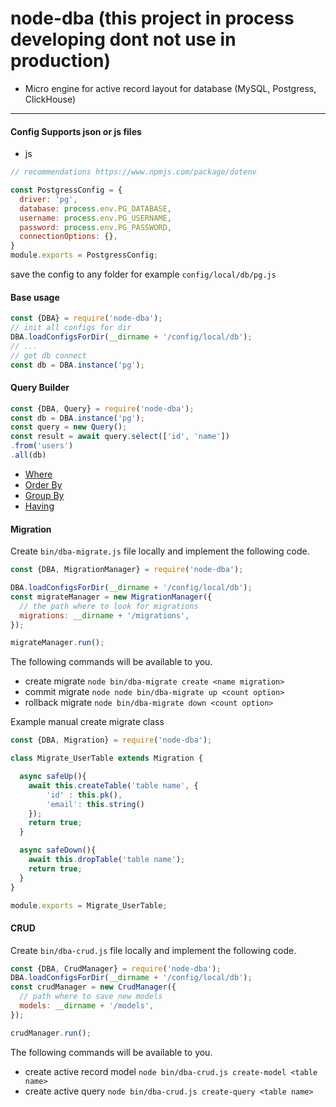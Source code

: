 # node-dba (this project in process developing dont not use in production)
* Micro engine for active record layout for database (MySQL, Postgress, ClickHouse)

-----

#### Config Supports json or js files
* js 
```js
// recommendations https://www.npmjs.com/package/dotenv

const PostgressConfig = {
  driver: 'pg',
  database: process.env.PG_DATABASE,
  username: process.env.PG_USERNAME,
  password: process.env.PG_PASSWORD,
  connectionOptions: {},
}
module.exports = PostgressConfig;
```
save the config to any folder for example `config/local/db/pg.js`

#### Base usage

```js
const {DBA} = require('node-dba');
// init all configs for dir
DBA.loadConfigsForDir(__dirname + '/config/local/db');
// ...
// get db connect
const db = DBA.instance('pg');
```

#### Query Builder
```js
const {DBA, Query} = require('node-dba');
const db = DBA.instance('pg');
const query = new Query();
const result = await query.select(['id', 'name'])
.from('users')
.all(db)
```

* [Where](docs/WHERE.MD)
* [Order By](docs/ORDER_BY.MD)
* [Group By](docs/GROUP_BY.MD)
* [Having](docs/HAVING.MD)



#### Migration
Create `bin/dba-migrate.js` file locally and implement the following code.
```js
const {DBA, MigrationManager} = require('node-dba');

DBA.loadConfigsForDir(__dirname + '/config/local/db');
const migrateManager = new MigrationManager({
  // the path where to look for migrations
  migrations: __dirname + '/migrations',
});

migrateManager.run();
```
The following commands will be available to you.
* create migrate `node bin/dba-migrate create <name migration>`
* commit migrate `node node bin/dba-migrate up <count option>`
* rollback migrate `node bin/dba-migrate down <count option>`

Example manual create migrate class
```js
const {DBA, Migration} = require('node-dba');

class Migrate_UserTable extends Migration {

  async safeUp(){
    await this.createTable('table name', {
        'id' : this.pk(),
        'email': this.string()
    });
    return true;
  }

  async safeDown(){
    await this.dropTable('table name');
    return true;
  }
}

module.exports = Migrate_UserTable;
```

#### CRUD
Create `bin/dba-crud.js` file locally and implement the following code.
```js
const {DBA, CrudManager} = require('node-dba');
DBA.loadConfigsForDir(__dirname + '/config/local/db');
const crudManager = new CrudManager({
  // path where to save new models
  models: __dirname + '/models',
});

crudManager.run();
```
The following commands will be available to you.
* create active record model `node bin/dba-crud.js create-model <table name>` 
* create active query `node bin/dba-crud.js create-query <table name>`
